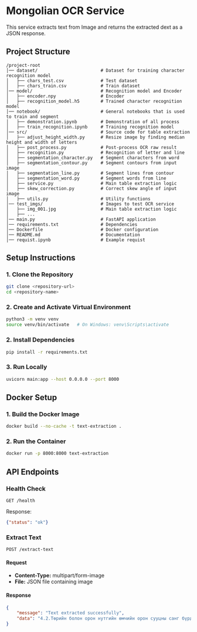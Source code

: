 # Mongolian OCR Service

This service extracts text from Image and returns the extracted dext as a JSON response.

## Project Structure
```
/project-root
│── dataset/                        # Dataset for training character recognition model
│   ├── chars_test.csv              # Test dataset
│   ├── chars_train.csv             # Train dataset
│── model/                          # Recognition model and Encoder
│   ├── encoder.npy                 # Encoder
│   ├── recognition_model.h5        # Trained character recognition model
│── notebook/                       # General notebooks that is used to train and segment
│   ├── demonstration.ipynb         # Demonstration of all process
│   ├── train_recognition.ipynb     # Training recognition model
│── src/                            # Source code for table extraction
│   ├── adjust_height_width.py      # Resize image by finding median height and width of letters
│   ├── post_process.py             # Post-process OCR raw result
│   ├── recognition.py              # Recognition of letter and line
│   ├── segmentation_character.py   # Segment characters from word
│   ├── segmentation_contour.py     # Segment contours from input image
│   ├── segmentation_line.py        # Segment lines from contour
│   ├── segmentation_word.py        # Segment words from line
│   ├── service.py                  # Main table extraction logic
│   ├── skew_correction.py          # Correct skew angle of input image
│   ├── utils.py                    # Utility functions
│── test_imgs/                      # Images to test OCR service
│   ├── img_001.jpg                 # Main table extraction logic
│   ├── ...                    
│── main.py                         # FastAPI application
│── requirements.txt                # Dependencies
│── Dockerfile                      # Docker configuration
│── README.md                       # Documentation
│── requist.ipynb                   # Example requist
```

## Setup Instructions

### 1. Clone the Repository
```sh
git clone <repository-url>
cd <repository-name>
```

### 2. Create and Activate Virtual Environment
```sh
python3 -m venv venv
source venv/bin/activate   # On Windows: venv\Scripts\activate
```

### 2. Install Dependencies
```sh
pip install -r requirements.txt
```

### 3. Run Locally
```sh
uvicorn main:app --host 0.0.0.0 --port 8000
```

## Docker Setup

### 1. Build the Docker Image
```sh
docker build --no-cache -t text-extraction .
```

### 2. Run the Container
```sh
docker run -p 8000:8000 text-extraction
```

## API Endpoints

### Health Check
```http
GET /health
```
Response:
```json
{"status": "ok"}
```

### Extract Text
```http
POST /extract-text
```
#### Request
- **Content-Type:** multipart/form-image
- **File:** JSON file containing image

#### Response
```json
{
    "message": "Text extracted successfully",
    "data": "4.2.Төрийн болон орон нутгийн өмчийн орон сууцны санг бүрдүүлж,..."
}
```